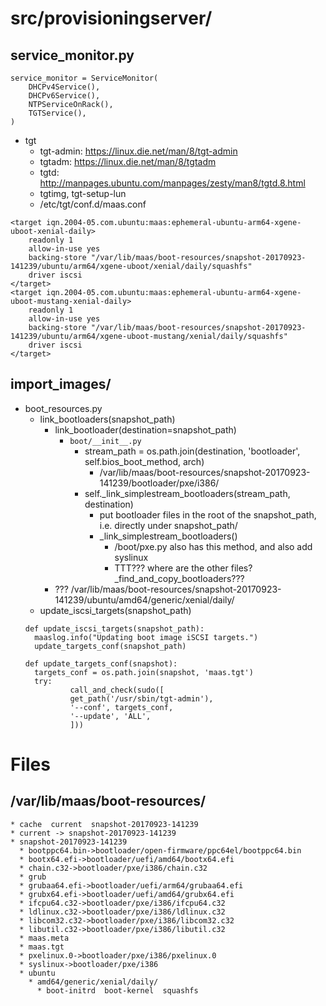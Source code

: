 # src/provisioningserver/
## service_monitor.py
```
service_monitor = ServiceMonitor(
    DHCPv4Service(),
    DHCPv6Service(),
    NTPServiceOnRack(),
    TGTService(),
)
```
* tgt
  * tgt-admin: https://linux.die.net/man/8/tgt-admin
  * tgtadm: https://linux.die.net/man/8/tgtadm
  * tgtd: http://manpages.ubuntu.com/manpages/zesty/man8/tgtd.8.html 
  * tgtimg, tgt-setup-lun
  * /etc/tgt/conf.d/maas.conf
```
<target iqn.2004-05.com.ubuntu:maas:ephemeral-ubuntu-arm64-xgene-uboot-xenial-daily>
    readonly 1
    allow-in-use yes
    backing-store "/var/lib/maas/boot-resources/snapshot-20170923-141239/ubuntu/arm64/xgene-uboot/xenial/daily/squashfs"
    driver iscsi
</target>
<target iqn.2004-05.com.ubuntu:maas:ephemeral-ubuntu-arm64-xgene-uboot-mustang-xenial-daily>
    readonly 1
    allow-in-use yes
    backing-store "/var/lib/maas/boot-resources/snapshot-20170923-141239/ubuntu/arm64/xgene-uboot-mustang/xenial/daily/squashfs"
    driver iscsi
</target>
```
  
## import_images/
* boot_resources.py
  * link_bootloaders(snapshot_path)
    * link_bootloader(destination=snapshot_path)
      * ```boot/__init__.py```
        * stream_path = os.path.join(destination, 'bootloader', self.bios_boot_method, arch)
          * /var/lib/maas/boot-resources/snapshot-20170923-141239/bootloader/pxe/i386/
        * self._link_simplestream_bootloaders(stream_path, destination)
          * put bootloader files in the root of the snapshot_path, i.e. directly under snapshot_path/
          * _link_simplestream_bootloaders()
            * /boot/pxe.py also has this method, and also add syslinux
            * TTT??? where are the other files? _find_and_copy_bootloaders???
    * ??? /var/lib/maas/boot-resources/snapshot-20170923-141239/ubuntu/amd64/generic/xenial/daily/
  * update_iscsi_targets(snapshot_path)
  ```
  def update_iscsi_targets(snapshot_path):
    maaslog.info("Updating boot image iSCSI targets.")
    update_targets_conf(snapshot_path)

  def update_targets_conf(snapshot):
    targets_conf = os.path.join(snapshot, 'maas.tgt')
    try: 
            call_and_check(sudo([
            get_path('/usr/sbin/tgt-admin'),
            '--conf', targets_conf,
            '--update', 'ALL',
            ]))
  ```

# Files
## /var/lib/maas/boot-resources/
```
* cache  current  snapshot-20170923-141239
* current -> snapshot-20170923-141239
* snapshot-20170923-141239
  * bootppc64.bin->bootloader/open-firmware/ppc64el/bootppc64.bin
  * bootx64.efi->bootloader/uefi/amd64/bootx64.efi
  * chain.c32->bootloader/pxe/i386/chain.c32
  * grub
  * grubaa64.efi->bootloader/uefi/arm64/grubaa64.efi
  * grubx64.efi->bootloader/uefi/amd64/grubx64.efi
  * ifcpu64.c32->bootloader/pxe/i386/ifcpu64.c32
  * ldlinux.c32->bootloader/pxe/i386/ldlinux.c32
  * libcom32.c32->bootloader/pxe/i386/libcom32.c32
  * libutil.c32->bootloader/pxe/i386/libutil.c32
  * maas.meta
  * maas.tgt
  * pxelinux.0->bootloader/pxe/i386/pxelinux.0
  * syslinux->bootloader/pxe/i386
  * ubuntu
    * amd64/generic/xenial/daily/
      * boot-initrd  boot-kernel  squashfs
```
